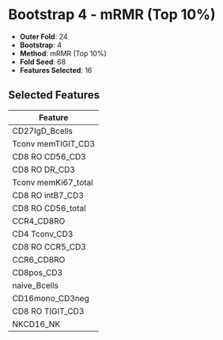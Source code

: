 # Bootstrap 4 - mRMR (Top 10%)

- **Outer Fold**: 24
- **Bootstrap**: 4
- **Method**: mRMR (Top 10%)
- **Fold Seed**: 68
- **Features Selected**: 16

## Selected Features

| Feature |
|---------|
| CD27IgD_Bcells |
| Tconv memTIGIT_CD3 |
| CD8 RO CD56_CD3 |
| CD8 RO DR_CD3 |
| Tconv memKi67_total |
| CD8 RO intB7_CD3 |
| CD8 RO CD56_total |
| CCR4_CD8RO |
| CD4 Tconv_CD3 |
| CD8 RO CCR5_CD3 |
| CCR6_CD8RO |
| CD8pos_CD3 |
| naive_Bcells |
| CD16mono_CD3neg |
| CD8 RO TIGIT_CD3 |
| NKCD16_NK |
